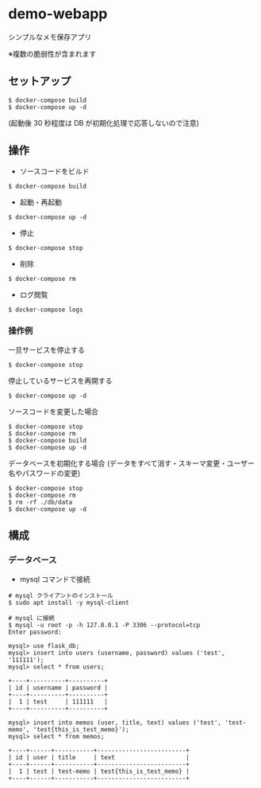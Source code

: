 # demo-webapp

シンプルなメモ保存アプリ

※複数の脆弱性が含まれます

## セットアップ

```
$ docker-compose build
$ docker-compose up -d
```

(起動後 30 秒程度は DB が初期化処理で応答しないので注意)

## 操作

- ソースコードをビルド

```
$ docker-compose build
```

- 起動・再起動

```
$ docker-compose up -d
```

- 停止

```
$ docker-compose stop
```

- 削除

```
$ docker-compose rm
```

- ログ閲覧

```
$ docker-compose logs
```

### 操作例

一旦サービスを停止する

```
$ docker-compose stop
```

停止しているサービスを再開する

```
$ docker-compose up -d
```

ソースコードを変更した場合

```
$ docker-compose stop
$ docker-compose rm
$ docker-compose build
$ docker-compose up -d
```

データベースを初期化する場合 (データをすべて消す・スキーマ変更・ユーザー名やパスワードの変更)

```
$ docker-compose stop
$ docker-compose rm
$ rm -rf ./db/data
$ docker-compose up -d
```

## 構成

### データベース

- mysql コマンドで接続

```
# mysql クライアントのインストール
$ sudo apt install -y mysql-client

# mysql に接続
$ mysql -u root -p -h 127.0.0.1 -P 3306 --protocol=tcp
Enter password:
```

```
mysql> use flask_db;
mysql> insert into users (username, password) values ('test', '111111');
mysql> select * from users;

+----+----------+----------+
| id | username | password |
+----+----------+----------+
|  1 | test     | 111111   |
+----+----------+----------+

mysql> insert into memos (user, title, text) values ('test', 'test-memo', 'test{this_is_test_memo}');
mysql> select * from memos;

+----+------+-----------+-------------------------+
| id | user | title     | text                    |
+----+------+-----------+-------------------------+
|  1 | test | test-memo | test{this_is_test_memo} |
+----+------+-----------+-------------------------+
```
